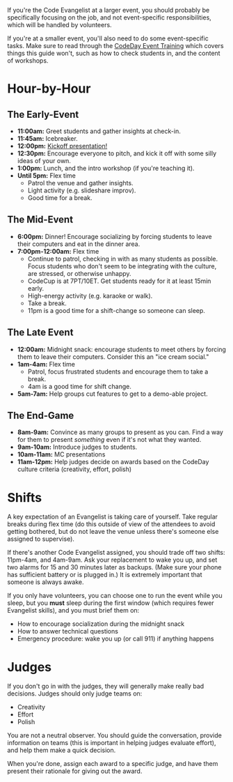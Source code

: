 If you're the Code Evangelist at a larger event, you should probably be specifically focusing on the job, and not
event-specific responsibilities, which will be handled by volunteers.

If you're at a smaller event, you'll also need to do some event-specific tasks. Make sure to read through the
[CodeDay Event Training](https://codeday.training.srnd.org/) which covers things this guide won't, such as how to
check students in, and the content of workshops.

# Hour-by-Hour
## The Early-Event

- **11:00am:** Greet students and gather insights at check-in.
- **11:45am:** Icebreaker.
- **12:00pm:** [Kickoff presentation!](https://clear.codeday.org/dayof/deck/slides)
- **12:30pm:** Encourage everyone to pitch, and kick it off with some silly ideas of your own.
- **1:00pm:** Lunch, and the intro workshop (if you're teaching it).
- **Until 5pm:** Flex time
  - Patrol the venue and gather insights.
  - Light activity (e.g. slideshare improv).
  - Good time for a break.

## The Mid-Event
- **6:00pm:** Dinner! Encourage socializing by forcing students to leave their computers and eat in the dinner area.
- **7:00pm-12:00am:** Flex time
  - Continue to patrol, checking in with as many students as possible. Focus students who don't seem to be integrating
    with the culture, are stressed, or otherwise unhappy.
  - CodeCup is at 7PT/10ET. Get students ready for it at least 15min early.
  - High-energy activity (e.g. karaoke or walk).
  - Take a break.
  - 11pm is a good time for a shift-change so someone can sleep.

## The Late Event
- **12:00am:** Midnight snack: encourage students to meet others by forcing them to leave their computers. Consider
  this an "ice cream social."
- **1am-4am:** Flex time
  - Patrol, focus frustrated students and encourage them to take a break.
  - 4am is a good time for shift change.
- **5am-7am:** Help groups cut features to get to a demo-able project.

## The End-Game
- **8am-9am:** Convince as many groups to present as you can. Find a way for them to present _something_ even if it's
  not what they wanted.
- **9am-10am:** Introduce judges to students.
- **10am-11am:** MC presentations
- **11am-12pm:** Help judges decide on awards based on the CodeDay culture criteria (creativity, effort, polish)

# Shifts

A key expectation of an Evangelist is taking care of yourself. Take regular breaks during flex time (do this outside of
view of the attendees to avoid getting bothered, but do not leave the venue unless there's someone else assigned to
supervise).

If there's another Code Evangelist assigned, you should trade off two shifts: 11pm-4am, and 4am-9am. Ask your
replacement to wake you up, and set two alarms for 15 and 30 minutes later as backups. (Make sure your phone has
sufficient battery or is plugged in.) It is extremely important that someone is always awake.

If you only have volunteers, you can choose one to run the event while you sleep, but you **must** sleep during the
first window (which requires fewer Evangelist skills), and you must brief them on:

- How to encourage socialization during the midnight snack
- How to answer technical questions
- Emergency procedure: wake you up (or call 911) if anything happens

# Judges

If you don't go in with the judges, they will generally make really bad decisions. Judges should only judge teams on:

- Creativity
- Effort
- Polish

You are not a neutral observer. You should guide the conversation, provide information on teams (this is important in
helping judges evaluate effort), and help them make a quick decision.

When you're done, assign each award to a specific judge, and have them present their rationale for giving out the award.
